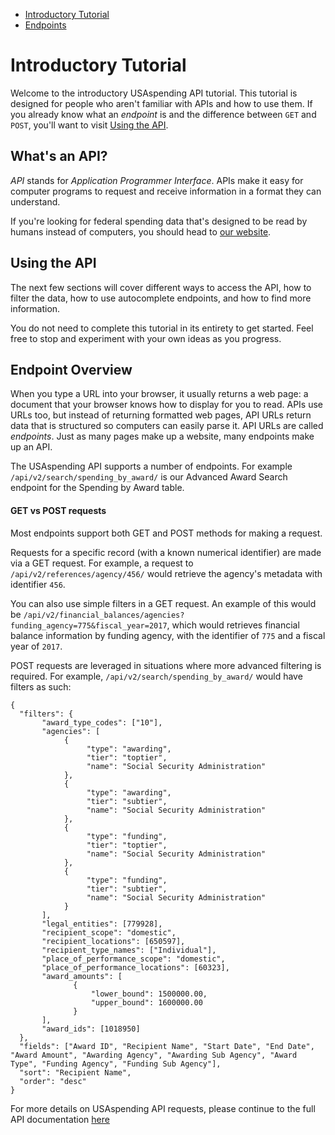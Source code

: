 <ul class="nav nav-stacked" id="sidebar">
  <li><a href="/docs/intro-tutorial">Introductory Tutorial</a>
  <!--<ul class="">
    <li><a href="#introduction">Introduction</a></li>
    <li><a href="#whats-an-api">What's an API?</a></li>
    <li><a href="#using-the-api">Using the API</a></li>
    <li><a href="#endpoint-overview">Endpoint Overview</a></li>
    <li><a href="#data-endpoints">Data Endpoints</a></li>
    <li><a href="#get-vs-post">GET vs POST Requests</a></li>
    <li><a href="#filtering">Filtering</a></li>
    <li><a href="#ordering">Ordering Responses</a></li>
    <li><a href="#pagination">Pagination</a></li>
    <li><a href="#aggregation">Aggregation</a></li>
    <li><a href="#other">Other Information</a></li>
  </ul>-->
  </li>
  <li><a href="/docs/endpoints">Endpoints</a></li>

</ul>

[//]: # (Begin Content)

# Introductory Tutorial <a name="introduction"></a>

Welcome to the introductory USAspending API tutorial. This tutorial is designed for people who aren't familiar with APIs and how to use them. If you already know what an _endpoint_ is and the difference between `GET` and `POST`, you'll want to visit [Using the API](/docs/using-the-api).

## What's an API? <a name="whats-an-api"></a>

_API_ stands for _Application Programmer Interface_. APIs make it easy for computer programs to request and receive information in a format they can understand.

If you're looking for federal spending data that's designed to be read by humans instead of computers, you should head to <a href="https://beta.usaspending.gov">our website</a>.

## Using the API <a name="using-the-api"></a>

The next few sections will cover different ways to access the API, how to filter the data, how to use autocomplete endpoints, and how to find more information.

You do not need to complete this tutorial in its entirety to get started. Feel free to stop and experiment with your own ideas as you progress.

## Endpoint Overview <a name="endpoint-overview"></a>

When you type a URL into your browser, it usually returns a web page: a document that your browser knows how to display for you to read. APIs use URLs too, but instead of returning formatted web pages, API URLs return data that is structured so computers can easily parse it. API URLs are called _endpoints_. Just as many pages make up a website, many endpoints make up an API.

The USAspending API supports a number of endpoints. For example `/api/v2/search/spending_by_award/` is our Advanced Award Search endpoint for the Spending by Award table.


#### GET vs POST requests <a name="get-vs-post"></a>

Most endpoints support both GET and POST methods for making a request.

Requests for a specific record (with a known numerical identifier) are made via a GET request. For example, a request to `/api/v2/references/agency/456/` would retrieve the agency's metadata with identifier `456`.

You can also use simple filters in a GET request. An example of this would be `/api/v2/financial_balances/agencies?funding_agency=775&fiscal_year=2017`, which would retrieves financial balance information by funding agency, with the identifier of `775` and a fiscal year of `2017`.

POST requests are leveraged in situations where more advanced filtering is required. For example, `/api/v2/search/spending_by_award/` would have filters as such:
```
{
  "filters": {
       "award_type_codes": ["10"],
       "agencies": [
            {
                 "type": "awarding",
                 "tier": "toptier",
                 "name": "Social Security Administration"
            },
            {
                 "type": "awarding",
                 "tier": "subtier",
                 "name": "Social Security Administration"
            },
            {
                 "type": "funding",
                 "tier": "toptier",
                 "name": "Social Security Administration"
            },
            {
                 "type": "funding",
                 "tier": "subtier",
                 "name": "Social Security Administration"
            }
       ],
       "legal_entities": [779928],
       "recipient_scope": "domestic",
       "recipient_locations": [650597],
       "recipient_type_names": ["Individual"],
       "place_of_performance_scope": "domestic",
       "place_of_performance_locations": [60323],
       "award_amounts": [
              {
                  "lower_bound": 1500000.00,
                  "upper_bound": 1600000.00
              }
       ],
       "award_ids": [1018950]
  },
  "fields": ["Award ID", "Recipient Name", "Start Date", "End Date", "Award Amount", "Awarding Agency", "Awarding Sub Agency", "Award Type", "Funding Agency", "Funding Sub Agency"],
  "sort": "Recipient Name",
  "order": "desc"
}
```

For more details on USAspending API requests, please continue to the full API documentation [here](/docs/endpoints)
